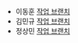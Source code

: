 - 이동훈 [작업 브랜치](https://github.com/ExodusEnt-Android/android_book_project/tree/realize12)
- 김민규 [작업 브랜치](https://github.com/ExodusEnt-Android/android_book_project/tree/mingue0605)
- 정상민 [작업 브랜치](https://github.com/ExodusEnt-Android/android_book_project/tree/Olio) 
